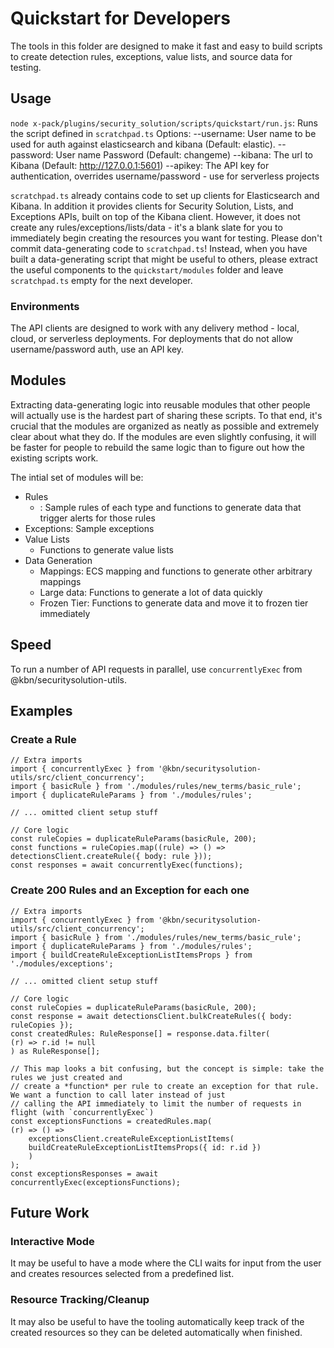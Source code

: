# Quickstart for Developers

The tools in this folder are designed to make it fast and easy to build scripts to create detection rules, exceptions, value lists, and source data for testing.

## Usage

`node x-pack/plugins/security_solution/scripts/quickstart/run.js`: Runs the script defined in `scratchpad.ts`
Options:
--username: User name to be used for auth against elasticsearch and kibana (Default: elastic).
--password: User name Password (Default: changeme)
--kibana: The url to Kibana (Default: http://127.0.0.1:5601)
--apikey: The API key for authentication, overrides username/password - use for serverless projects

`scratchpad.ts` already contains code to set up clients for Elasticsearch and Kibana. In addition it provides clients for Security Solution, Lists, and Exceptions APIs, built on top of the Kibana client. However, it does not create any rules/exceptions/lists/data - it's a blank slate for you to immediately begin creating the resources you want for testing. Please don't commit data-generating code to `scratchpad.ts`! Instead, when you have built a data-generating script that might be useful to others, please extract the useful components to the `quickstart/modules` folder and leave `scratchpad.ts` empty for the next developer.

### Environments

The API clients are designed to work with any delivery method - local, cloud, or serverless deployments. For deployments that do not allow username/password auth, use an API key.

## Modules

Extracting data-generating logic into reusable modules that other people will actually use is the hardest part of sharing these scripts. To that end, it's crucial that the modules are organized as neatly as possible and extremely clear about what they do. If the modules are even slightly confusing, it will be faster for people to rebuild the same logic than to figure out how the existing scripts work.

The intial set of modules will be:

- Rules
  - <Rule Type>: Sample rules of each type and functions to generate data that trigger alerts for those rules
- Exceptions: Sample exceptions
- Value Lists
  - Functions to generate value lists
- Data Generation
  - Mappings: ECS mapping and functions to generate other arbitrary mappings
  - Large data: Functions to generate a lot of data quickly
  - Frozen Tier: Functions to generate data and move it to frozen tier immediately

## Speed

To run a number of API requests in parallel, use `concurrentlyExec` from @kbn/securitysolution-utils.

## Examples

### Create a Rule

```
// Extra imports
import { concurrentlyExec } from '@kbn/securitysolution-utils/src/client_concurrency';
import { basicRule } from './modules/rules/new_terms/basic_rule';
import { duplicateRuleParams } from './modules/rules';

// ... omitted client setup stuff

// Core logic
const ruleCopies = duplicateRuleParams(basicRule, 200);
const functions = ruleCopies.map((rule) => () => detectionsClient.createRule({ body: rule }));
const responses = await concurrentlyExec(functions);
```

### Create 200 Rules and an Exception for each one

```
// Extra imports
import { concurrentlyExec } from '@kbn/securitysolution-utils/src/client_concurrency';
import { basicRule } from './modules/rules/new_terms/basic_rule';
import { duplicateRuleParams } from './modules/rules';
import { buildCreateRuleExceptionListItemsProps } from './modules/exceptions';

// ... omitted client setup stuff

// Core logic
const ruleCopies = duplicateRuleParams(basicRule, 200);
const response = await detectionsClient.bulkCreateRules({ body: ruleCopies });
const createdRules: RuleResponse[] = response.data.filter(
(r) => r.id != null
) as RuleResponse[];

// This map looks a bit confusing, but the concept is simple: take the rules we just created and
// create a *function* per rule to create an exception for that rule. We want a function to call later instead of just
// calling the API immediately to limit the number of requests in flight (with `concurrentlyExec`)
const exceptionsFunctions = createdRules.map(
(r) => () =>
    exceptionsClient.createRuleExceptionListItems(
    buildCreateRuleExceptionListItemsProps({ id: r.id })
    )
);
const exceptionsResponses = await concurrentlyExec(exceptionsFunctions);
```

## Future Work

### Interactive Mode

It may be useful to have a mode where the CLI waits for input from the user and creates resources selected from a predefined list.

### Resource Tracking/Cleanup

It may also be useful to have the tooling automatically keep track of the created resources so they can be deleted automatically when finished.
